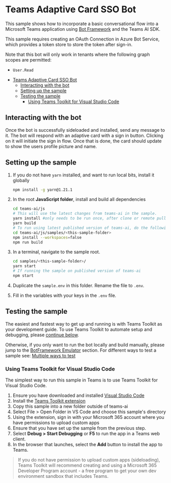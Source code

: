# Teams Adaptive Card SSO Bot

This sample shows how to incorporate a basic conversational flow into a Microsoft Teams application using [Bot Framework](https://dev.botframework.com) and the Teams AI SDK.

This sample requires creating an OAuth Connection in Azure Bot Service, which provides a token store to store the token after sign-in.

Note that this bot will only work in tenants where the following graph scopes are permitted:

-   `User.Read`

<!-- @import "[TOC]" {cmd="toc" depthFrom=1 depthTo=6 orderedList=false} -->

<!-- code_chunk_output -->

-   [Teams Adaptive Card SSO Bot](#teams-adaptive-card-sso-bot)
    -   [Interacting with the bot](#interacting-with-the-bot)
    -   [Setting up the sample](#setting-up-the-sample)
    -   [Testing the sample](#testing-the-sample)
        -   [Using Teams Toolkit for Visual Studio Code](#using-teams-toolkit-for-visual-studio-code)

<!-- /code_chunk_output -->

## Interacting with the bot

Once the bot is successfully sideloaded and installed, send any message to it. The bot will respond with an adaptive card with a sign in button. Clicking on it will initiate the sign in flow. Once that is done, the card should update to show the users profile picture and name.

## Setting up the sample

1. If you do not have `yarn` installed, and want to run local bits, install it globally

    ```bash
    npm install -g yarn@1.21.1
    ```

1. In the root **JavaScript folder**, install and build all dependencies

    ```bash
    cd teams-ai/js
    # This will use the latest changes from teams-ai in the sample.
    yarn install #only needs to be run once, after clone or remote pull
    yarn build
    # To run using latest published version of teams-ai, do the following instead:
    cd teams-ai/js/samples/<this-sample-folder>
    npm install --workspaces=false
    npm run build
    ```

1. In a terminal, navigate to the sample root.

    ```bash
    cd samples/<this-sample-folder>/
    yarn start
    # If running the sample on published version of teams-ai
    npm start
    ```

1. Duplicate the `sample.env` in this folder. Rename the file to `.env`.

1. Fill in the variables with your keys in the `.env` file.

## Testing the sample

The easiest and fastest way to get up and running is with Teams Toolkit as your development guide. To use Teams Toolkit to automate setup and debugging, please [continue below](#using-teams-toolkit-for-visual-studio-code).

Otherwise, if you only want to run the bot locally and build manually, please jump to the [BotFramework Emulator](../README.md#testing-in-botframework-emulator) section.
For different ways to test a sample see: [Multiple ways to test](../README.md#multiple-ways-to-test)

### Using Teams Toolkit for Visual Studio Code

The simplest way to run this sample in Teams is to use Teams Toolkit for Visual Studio Code.

1. Ensure you have downloaded and installed [Visual Studio Code](https://code.visualstudio.com/docs/setup/setup-overview)
1. Install the [Teams Toolkit extension](https://marketplace.visualstudio.com/items?itemName=TeamsDevApp.ms-teams-vscode-extension)
1. Copy this sample into a new folder outside of teams-ai
1. Select File > Open Folder in VS Code and choose this sample's directory
1. Using the extension, sign in with your Microsoft 365 account where you have permissions to upload custom apps
1. Ensure that you have set up the sample from the previous step.
1. Select **Debug > Start Debugging** or **F5** to run the app in a Teams web client.
1. In the browser that launches, select the **Add** button to install the app to Teams.

> If you do not have permission to upload custom apps (sideloading), Teams Toolkit will recommend creating and using a Microsoft 365 Developer Program account - a free program to get your own dev environment sandbox that includes Teams.
